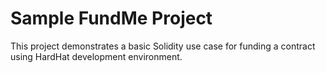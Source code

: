 # Sample FundMe Project

This project demonstrates a basic Solidity use case for funding a contract using HardHat development environment. 
